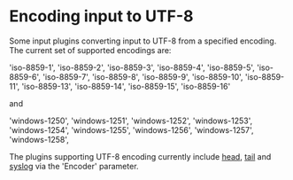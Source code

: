 # Encoding input to UTF-8

Some input plugins converting input to UTF-8 from a specified encoding.  The current set of supported encodings are:

  'iso-8859-1', 'iso-8859-2',  'iso-8859-3',  'iso-8859-4',
  'iso-8859-5', 'iso-8859-6',  'iso-8859-7',  'iso-8859-8',
  'iso-8859-9', 'iso-8859-10', 'iso-8859-11', 'iso-8859-13',
  'iso-8859-14', 'iso-8859-15', 'iso-8859-16'

and

  'windows-1250', 'windows-1251', 'windows-1252',
  'windows-1253', 'windows-1254', 'windows-1255',
  'windows-1256', 'windows-1257', 'windows-1258',

The plugins supporting UTF-8 encoding currently include [head](../input/head.md), [tail](../input/tail.md) and [syslog](../input/syslog.md) via the 'Encoder' parameter.
